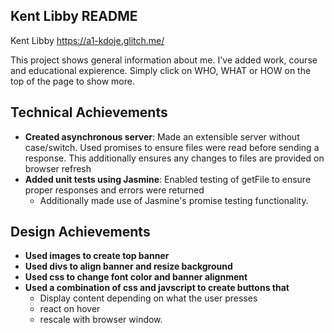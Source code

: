 Kent Libby README
---

Kent Libby
https://a1-kdoje.glitch.me/

This project shows general information about me. I've added work, course and educational expierence. Simply click on WHO, WHAT or 
HOW on the top of the page to show more.

## Technical Achievements
- **Created asynchronous server**: Made an extensible server without case/switch. Used promises to ensure
files were read before sending a response. This additionally ensures any changes to files are provided
on browser refresh
- **Added unit tests using Jasmine**: Enabled testing of getFile to ensure proper responses and errors were returned
    * Additionally made use of Jasmine's promise testing functionality.

## Design Achievements
- **Used images to create top banner**
- **Used divs to align banner and resize background**
- **Used css to change font color and banner alignment**
- **Used a combination of css and javscript to create buttons that**
    * Display content depending on what the user presses
    * react on hover
    * rescale with browser window.


